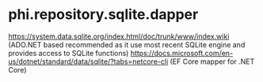 # phi.repository.sqlite.dapper

https://system.data.sqlite.org/index.html/doc/trunk/www/index.wiki  (ADO.NET based recommended as it use most recent SQLite engine and provides access to SQLite functions)
https://docs.microsoft.com/en-us/dotnet/standard/data/sqlite/?tabs=netcore-cli (EF Core mapper for .NET Core)